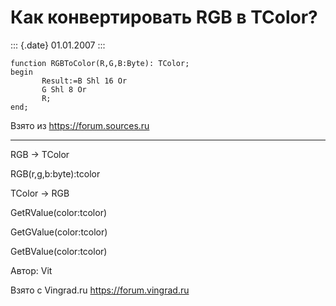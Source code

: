 Как конвертировать RGB в TColor?
================================

::: {.date}
01.01.2007
:::

    function RGBToColor(R,G,B:Byte): TColor; 
    begin 
           Result:=B Shl 16 Or
           G Shl 8 Or
           R;
    end; 

Взято из <https://forum.sources.ru>

------------------------------------------------------------------------

RGB -\> TColor

RGB(r,g,b:byte):tcolor

TColor -\> RGB

GetRValue(color:tcolor)

GetGValue(color:tcolor)

GetBValue(color:tcolor)

Автор: Vit

Взято с Vingrad.ru <https://forum.vingrad.ru>
